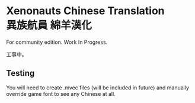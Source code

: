 # Xenonauts Chinese Translation <br> 異族航員 綿羊漢化 #

For community edition. Work In Progress.

工事中。

## Testing ##

You will need to create .mvec files (will be included in future)
and manually override game font to see any Chinese at all.
